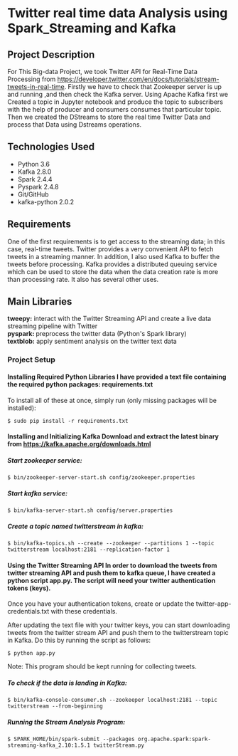 # Twitter real time data Analysis using Spark_Streaming and Kafka

## Project Description
For This Big-data Project, we took Twitter API for Real-Time Data Processing from https://developer.twitter.com/en/docs/tutorials/stream-tweets-in-real-time.
Firstly we have to check that Zookeeper server is up and running ,and then check the Kafka server.
Using Apache Kafka first we Created a topic in Jupyter notebook and produce the topic to subscribers with the help of producer and consumers consumes that particular topic. 
Then we created the DStreams to store the real time Twitter Data and process that Data using Dstreams operations.

## Technologies Used
* Python 3.6
* Kafka 2.8.0
* Spark 2.4.4
* Pyspark 2.4.8
* Git/GitHub
* kafka-python 2.0.2

## Requirements 
One of the first requirements is to get access to the streaming data; in this case, real-time tweets. 
Twitter provides a very convenient API to fetch tweets in a streaming manner.
In addition, I also used Kafka to buffer the tweets before processing. 
Kafka provides a distributed queuing service which can be used to store the data when the data creation rate is more than processing rate. It also has several other uses.

## Main Libraries
<b> tweepy:</b> interact with the Twitter Streaming API and create a live data streaming pipeline with Twitter <br>
<b> pyspark: </b>preprocess the twitter data (Python's Spark library) <br>
<b> textblob:</b> apply sentiment analysis on the twitter text data <br>

### Project Setup

#### Installing Required Python Libraries I have provided a text file containing the required python packages: requirements.txt

To install all of these at once, simply run (only missing packages will be installed):
```
$ sudo pip install -r requirements.txt
```

#### Installing and Initializing Kafka Download and extract the latest binary from https://kafka.apache.org/downloads.html
##### Start zookeeper service:
```
$ bin/zookeeper-server-start.sh config/zookeeper.properties
```
##### Start kafka service:
```
$ bin/kafka-server-start.sh config/server.properties
```
##### Create a topic named twitterstream in kafka:
```
$ bin/kafka-topics.sh --create --zookeeper --partitions 1 --topic twitterstream localhost:2181 --replication-factor 1
```
#### Using the Twitter Streaming API In order to download the tweets from twitter streaming API and push them to kafka queue, I have created a python script app.py. The script will need your twitter authentication tokens (keys).

Once you have your authentication tokens, create or update the twitter-app-credentials.txt with these credentials.

After updating the text file with your twitter keys, you can start downloading tweets from the twitter stream API and push them to the twitterstream topic in Kafka. Do this by running the script as follows:
```
$ python app.py
```
Note: This program should be kept running for collecting tweets.

##### To check if the data is landing in Kafka: 
```
$ bin/kafka-console-consumer.sh --zookeeper localhost:2181 --topic twitterstream --from-beginning
```
##### Running the Stream Analysis Program: 
```
$ SPARK_HOME/bin/spark-submit --packages org.apache.spark:spark-streaming-kafka_2.10:1.5.1 twitterStream.py
